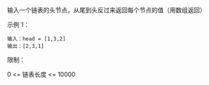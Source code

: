 输入一个链表的头节点，从尾到头反过来返回每个节点的值（用数组返回）

示例 1：
```
输入：head = [1,3,2]
输出：[2,3,1]
```

限制：

0 <= 链表长度 <= 10000